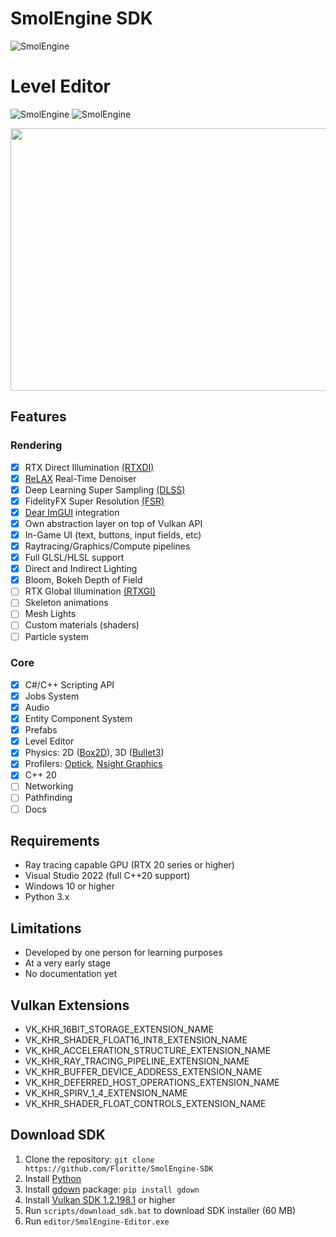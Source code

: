 # SmolEngine SDK
![SmolEngine](https://i.imgur.com/CHIJC3m.png)
# Level Editor
![SmolEngine](https://i.imgur.com/bKSFaLY.png)
![SmolEngine](https://i.imgur.com/h8k6VL3.png)

<p align="center"> <img src="https://media.giphy.com/media/05n8je7Inq6EsMAxsn/giphy.gif" width="720" height="420" /> </p>

## Features
### Rendering
- [x] RTX Direct Illumination [(RTXDI)](https://developer.nvidia.com/rtxdi)
- [x] [ReLAX](https://developer.nvidia.com/nvidia-rt-denoiser) Real-Time Denoiser
- [x] Deep Learning Super Sampling [(DLSS)](https://www.nvidia.com/de-de/geforce/technologies/dlss/)
- [x] FidelityFX Super Resolution [(FSR)](https://www.amd.com/en/technologies/radeon-software-fidelityfx-super-resolution)
- [x] [Dear ImGUI](https://github.com/ocornut/imgui) integration
- [x] Own abstraction layer on top of Vulkan API
- [x] In-Game UI (text, buttons, input fields, etc)
- [x] Raytracing/Graphics/Compute pipelines
- [x] Full GLSL/HLSL support
- [x] Direct and Indirect Lighting
- [x] Bloom, Bokeh Depth of Field
- [ ] RTX Global Illumination [(RTXGI)](https://developer.nvidia.com/rtxgi)
- [ ] Skeleton animations
- [ ] Mesh Lights
- [ ] Custom materials (shaders)
- [ ] Particle system

### Core

- [x] C#/C++ Scripting API
- [x] Jobs System
- [x] Audio
- [x] Entity Component System
- [x] Prefabs
- [x] Level Editor
- [x] Physics: 2D ([Box2D](https://github.com/erincatto/box2d)), 3D ([Bullet3](https://github.com/bulletphysics/bullet3))
- [x] Profilers: [Optick](https://github.com/bombomby/optick), [Nsight Graphics](https://developer.nvidia.com/nsight-graphics/)
- [x] C++ 20
- [ ] Networking
- [ ] Pathfinding
- [ ] Docs

## Requirements
- Ray tracing capable GPU (RTX 20 series or higher)
- Visual Studio 2022 (full C++20 support)
- Windows 10 or higher
- Python 3.x

## Limitations
- Developed by one person for learning purposes
- At a very early stage
- No documentation yet

## Vulkan Extensions
- VK_KHR_16BIT_STORAGE_EXTENSION_NAME
- VK_KHR_SHADER_FLOAT16_INT8_EXTENSION_NAME
- VK_KHR_ACCELERATION_STRUCTURE_EXTENSION_NAME
- VK_KHR_RAY_TRACING_PIPELINE_EXTENSION_NAME
- VK_KHR_BUFFER_DEVICE_ADDRESS_EXTENSION_NAME
- VK_KHR_DEFERRED_HOST_OPERATIONS_EXTENSION_NAME
- VK_KHR_SPIRV_1_4_EXTENSION_NAME
- VK_KHR_SHADER_FLOAT_CONTROLS_EXTENSION_NAME

## Download SDK
1. Clone the repository: ```git clone https://github.com/Floritte/SmolEngine-SDK```
2. Install [Python](https://www.python.org/downloads/)
3. Install [gdown](https://github.com/wkentaro/gdown) package: ```pip install gdown```
4. Install [Vulkan SDK 1.2.198.1](https://vulkan.lunarg.com/sdk/home#windows) or higher
5. Run `scripts/download_sdk.bat` to download SDK installer (60 MB)
6. Run `editor/SmolEngine-Editor.exe`

